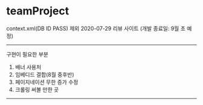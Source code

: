 # teamProject
context.xml(DB ID PASS) 제외
2020-07-29 리뷰 사이트 (개발 종료일: 9월 초 예정)
******************************
구현이 필요한 부분
1. 배너 사용처
2. 임베디드 결합(8월 중후반)
3. 페이지네이션 무한 증가 수정
4. 크롤링 써볼 만한 곳
******************************
